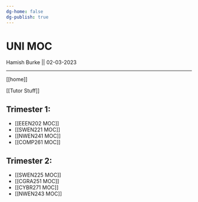 ```yaml
---
dg-home: false
dg-publish: true
---
```


# UNI MOC

Hamish Burke || 02-03-2023
***

[[home]]

[[Tutor Stuff]]

## Trimester 1:

- [[EEEN202 MOC]]
- [[SWEN221 MOC]]
- [[NWEN241 MOC]]
- [[COMP261 MOC]]

## Trimester 2:

- [[SWEN225 MOC]]
- [[CGRA251 MOC]]
- [[CYBR271 MOC]]
- [[NWEN243 MOC]]

